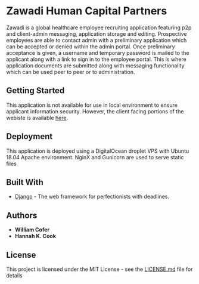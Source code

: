 
# Zawadi Human Capital Partners

Zawadi is a global healthcare employee recruiting application featuring p2p and client-admin messaging, application storage and editing. Prospective employees are able to contact admin with a preliminary application which can be accepted or denied within the admin portal. Once preliminary acceptance is given, a username and temporary password is mailed to the applicant along with a link to sign in to the employee portal. This is where application documents are submitted along with messaging functionality which can be used peer to peer or to administration.

## Getting Started

This application is not available for use in local environment to ensure applicant information security. However, the client facing portions of the webiste is available <a href="http://www.zawadihumancapitalpartners.com">here</a>.


## Deployment

This application is deployed using a DigitalOcean droplet VPS with Ubuntu 18.04 Apache environment. NginX and Gunicorn are used to serve static files

## Built With

* [Django](https://docs.djangoproject.com/en/3.0/) - The web framework for perfectionists with deadlines.


## Authors

* **William Cofer** 
* **Hannah K. Cook**

## License

This project is licensed under the MIT License - see the [LICENSE.md](LICENSE.md) file for details





